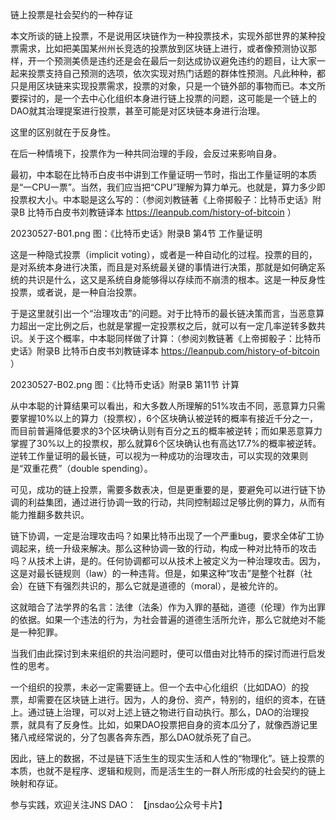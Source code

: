 
链上投票是社会契约的一种存证


本文所谈的链上投票，不是说用区块链作为一种投票技术，实现外部世界的某种投票需求，比如把美国某州州长竞选的投票放到区块链上进行，或者像预测协议那样，开一个预测美债是违约还是会在最后一刻达成协议避免违约的题目，让大家一起来投票支持自己预测的选项，依次实现对热门话题的群体性预测。凡此种种，都只是用区块链来实现投票需求，投票的对象，只是一个链外部的事物而已。本文所要探讨的，是一个去中心化组织本身进行链上投票的问题，这可能是一个链上的DAO就其治理提案进行投票，甚至可能是对区块链本身进行治理。

这里的区别就在于反身性。

在后一种情境下，投票作为一种共同治理的手段，会反过来影响自身。

最初，中本聪在比特币白皮书中讲到工作量证明一节时，指出工作量证明的本质是“一CPU一票”。当然，我们应当把“CPU”理解为算力单元。也就是，算力多少即投票权大小。中本聪是这么写的：（参阅刘教链著《上帝掷骰子：比特币史话》附录B 比特币白皮书刘教链译本 https://leanpub.com/history-of-bitcoin ）

20230527-B01.png
图：《比特币史话》附录B 第4节 工作量证明

这是一种隐式投票（implicit voting），或者是一种自动化的过程。投票的目的，是对系统本身进行决策，而且是对系统最关键的事情进行决策，那就是如何确定系统的共识是什么，这又是系统自身能够得以存续而不崩溃的根本。这是一种反身性投票，或者说，是一种自治投票。

于是这里就引出一个“治理攻击”的问题。对于比特币的最长链决策而言，当恶意算力超出一定比例之后，也就是掌握一定投票权之后，就可以有一定几率逆转多数共识。关于这个概率，中本聪同样做了计算：（参阅刘教链著《上帝掷骰子：比特币史话》附录B 比特币白皮书刘教链译本 https://leanpub.com/history-of-bitcoin ）

20230527-B02.png
图：《比特币史话》附录B 第11节 计算

从中本聪的计算结果可以看出，和大多数人所理解的51%攻击不同，恶意算力只需要掌握10%以上的算力（投票权），6个区块确认被逆转的概率有接近千分之一，而目前普遍降低要求的3个区块确认则有百分之五的概率被逆转；而如果恶意算力掌握了30%以上的投票权，那么就算6个区块确认也有高达17.7%的概率被逆转。逆转工作量证明的最长链，可以视为一种成功的治理攻击，可以实现的效果则是“双重花费”（double spending）。

可见，成功的链上投票，需要多数表决，但是更重要的是，要避免可以进行链下协调的利益集团，通过进行协调一致的行动，共同控制超过足够比例的算力，从而有能力推翻多数共识。

链下协调，一定是治理攻击吗？如果比特币出现了一个严重bug，要求全体矿工协调起来，统一升级来解决。那么这种协调一致的行动，构成一种对比特币的攻击吗？从技术上讲，是的。任何协调都可以从技术上被定义为一种治理攻击。因为，这是对最长链规则（law）的一种违背。但是，如果这种“攻击”是整个社群（社会）在链下有强烈共识的，那么它就是道德的（moral），是被允许的。

这就暗合了法学界的名言：法律（法条）作为入罪的基础，道德（伦理）作为出罪的依据。如果一个违法的行为，为社会普遍的道德生活所允许，那么它就绝对不能是一种犯罪。

当我们由此探讨到未来组织的共治问题时，便可以借由对比特币的探讨而进行启发性的思考。

一个组织的投票，未必一定需要链上。但一个去中心化组织（比如DAO）的投票，却需要在区块链上进行。因为，人的身份、资产，特别的，组织的资本，在链上。通过链上治理，可以对上述上链之物进行自动执行。那么，DAO的治理投票，就具有了反身性。比如，如果DAO投票把自身的资本瓜分了，就像西游记里猪八戒经常说的，分了包裹各奔东西，那么DAO就杀死了自己。

因此，链上的数据，不过是链下活生生的现实生活和人性的“物理化”。链上投票的本质，也就不是程序、逻辑和规则，而是活生生的一群人所形成的社会契约的链上映射和存证。

参与实践，欢迎关注JNS DAO：
【jnsdao公众号卡片】

